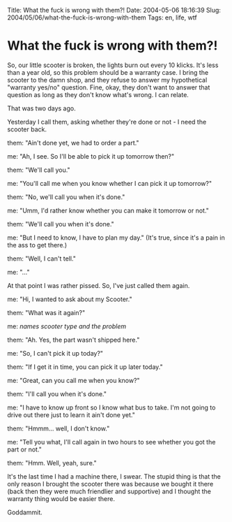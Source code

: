 Title: What the fuck is wrong with them?!
Date: 2004-05-06 18:16:39
Slug: 2004/05/06/what-the-fuck-is-wrong-with-them
Tags: en, life, wtf

# What the fuck is wrong with them?!

So, our little scooter is broken, the lights burn out every 10 klicks. It's
less than a year old, so this problem should be a warranty case. I bring the
scooter to the damn shop, and they refuse to answer my hypothetical "warranty
yes/no" question. Fine, okay, they don't want to answer that question as long
as they don't know what's wrong. I can relate.

That was two days ago.

Yesterday I call them, asking whether they're done or not - I need the scooter
back.

them: "Ain't done yet, we had to order a part."

me: "Ah, I see. So I'll be able to pick it up tomorrow then?"

them: "We'll call you."

me: "You'll call me when you know whether I can pick it up tomorrow?"

them: "No, we'll call you when it's done."

me: "Umm, I'd rather know whether you can make it tomorrow or not."

them: "We'll call you when it's done."

me: "But I need to know, I have to plan my day." (It's true, since it's a pain
in the ass to get there.)

them: "Well, I can't tell."

me: "…"

At that point I was rather pissed. So, I've just called them again.

me: "Hi, I wanted to ask about my Scooter."

them: "What was it again?"

me: _names scooter type and the problem_

them: "Ah. Yes, the part wasn't shipped here."

me: "So, I can't pick it up today?"

them: "If I get it in time, you can pick it up later today."

me: "Great, can you call me when you know?"

them: "I'll call you when it's done."

me: "I have to know up front so I know what bus to take. I'm not going to
drive out there just to learn it ain't done yet."

them: "Hmmm… well, I don't know."

me: "Tell you what, I'll call again in two hours to see whether you got the
part or not."

them: "Hmm. Well, yeah, sure."

It's the last time I had a machine there, I swear. The stupid thing is that
the only reason I brought the scooter there was because we bought it there
(back then they were much friendlier and supportive) and I thought the
warranty thing would be easier there.

Goddammit.
